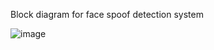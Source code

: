 Block diagram for face spoof detection system

![image](https://github.com/user-attachments/assets/3c5d7940-70b8-4914-8640-c291b7e3fa41)
